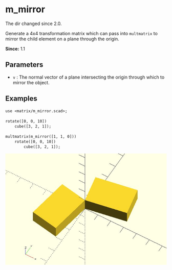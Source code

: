 # m_mirror

The dir changed since 2.0. 

Generate a 4x4 transformation matrix which can pass into `multmatrix` to mirror the child element on a plane through the origin. 

**Since:** 1.1

## Parameters

- `v` : The normal vector of a plane intersecting the origin through which to mirror the object.

## Examples

	use <matrix/m_mirror.scad>;

	rotate([0, 0, 10]) 
		cube([3, 2, 1]);
		
	multmatrix(m_mirror([1, 1, 0]))
		rotate([0, 0, 10]) 
			cube([3, 2, 1]);

![m_mirror](images/lib-m_mirror-1.JPG)

